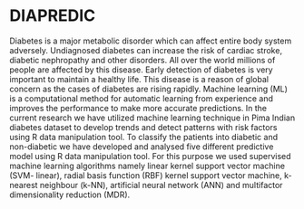 # DIAPREDIC

Diabetes is a major metabolic disorder which can affect entire body system adversely. Undiagnosed diabetes can increase the risk of cardiac stroke, diabetic nephropathy and other disorders. All over the world millions of people are affected by this disease. Early detection of diabetes is very important to maintain a healthy life. This disease is a reason of global concern as the cases of diabetes are rising rapidly. Machine learning (ML) is a computational method for automatic learning from experience and improves the performance to make more accurate predictions. In the current research we have utilized machine learning technique in Pima Indian diabetes dataset to develop trends and detect patterns with risk factors using R data manipulation tool. To classify the patients into diabetic and non-diabetic we have developed and analysed five different predictive model using R data manipulation tool. For this purpose we used supervised machine learning algorithms namely linear kernel support vector machine (SVM-
linear), radial basis function (RBF) kernel support vector machine, k-nearest neighbour (k-NN), artificial neural network (ANN) and multifactor dimensionality reduction (MDR).                       
